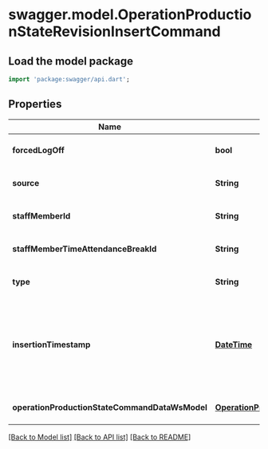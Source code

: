 # swagger.model.OperationProductionStateRevisionInsertCommand

## Load the model package
```dart
import 'package:swagger/api.dart';
```

## Properties
Name | Type | Description | Notes
------------ | ------------- | ------------- | -------------
**forcedLogOff** | **bool** |  | [optional] [default to null]
**source** | **String** | The source of the command | [optional] [default to null]
**staffMemberId** | **String** |  | [optional] [default to null]
**staffMemberTimeAttendanceBreakId** | **String** |  | [optional] [default to null]
**type** | **String** | The type of the command | [default to null]
**insertionTimestamp** | [**DateTime**](DateTime.md) | The timestamp where the operation production state command should be inserted | [default to null]
**operationProductionStateCommandDataWsModel** | [**OperationProductionStateCommand**](OperationProductionStateCommand.md) |  | [optional] [default to null]

[[Back to Model list]](../README.md#documentation-for-models) [[Back to API list]](../README.md#documentation-for-api-endpoints) [[Back to README]](../README.md)

